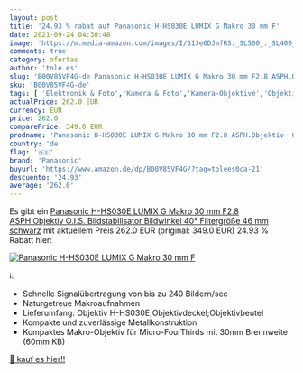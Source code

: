 ```yaml
---
layout: post
title: '24.93 % rabat auf Panasonic H-HS030E LUMIX G Makro 30 mm F'
date: 2021-09-24 04:30:48
image: 'https://m.media-amazon.com/images/I/31Je6DJmfRS._SL500_._SL400_.jpg'
comments: true
category: ofertas
author: 'tole.es'
slug: 'B00V85VF4G-de Panasonic H-HS030E LUMIX G Makro 30 mm F2.8 ASPH.Objektiv...'
sku: 'B00V85VF4G-de'
tags: [ 'Elektronik & Foto','Kamera & Foto','Kamera-Objektive','Objektive','Objektive für Spiegelreflexkameras','panasonic', ]
actualPrice: 262.0 EUR
currency: EUR
price: 262.0
comparePrice: 349.0 EUR
prodname: 'Panasonic H-HS030E LUMIX G Makro 30 mm F2.8 ASPH.Objektiv  O.I.S. Bildstabilisator  Bildwinkel 40°  Filtergröße 46 mm  schwarz'
country: 'de'
flag: '🇩🇪'
brand: 'Panasonic'
buyurl: 'https://www.amazon.de/dp/B00V85VF4G/?tag=tolees0ca-21'
descuento: '24.93'
average: '262.0'
---
```


Es gibt ein [Panasonic H-HS030E LUMIX G Makro 30 mm F2.8 ASPH.Objektiv  O.I.S. Bildstabilisator  Bildwinkel 40°  Filtergröße 46 mm  schwarz](https://www.amazon.de/dp/B00V85VF4G/?tag=tolees0ca-21) mit aktuellem Preis 262.0 EUR (original: 349.0 EUR) 24.93 % Rabatt hier:

[![Panasonic H-HS030E LUMIX G Makro 30 mm F](https://m.media-amazon.com/images/I/31Je6DJmfRS._SL500_._SL400_.jpg)](https://www.amazon.de/dp/B00V85VF4G/?tag=tolees0ca-21)

ℹ️:

- Schnelle Signalübertragung von bis zu 240 Bildern/sec
- Naturgetreue Makroaufnahmen
- Lieferumfang: Objektiv H-HS030E;Objektivdeckel;Objektivbeutel
- Kompakte und zuverlässige Metallkonstruktion
- Kompaktes Makro-Objektiv für Micro-FourThirds mit 30mm Brennweite (60mm KB)

[🛒 kauf es hier!!](https://www.amazon.de/dp/B00V85VF4G/?tag=tolees0ca-21)
